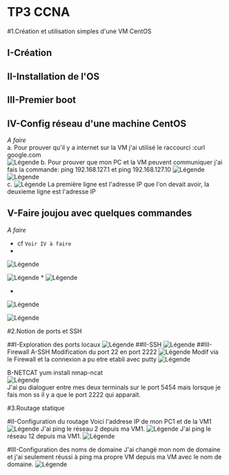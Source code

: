 # TP3 CCNA
#1.Création et utilisation simples d'une VM CentOS
## I-Création
## II-Installation de l'OS
## III-Premier boot
## IV-Config réseau d'une machine CentOS

   *A faire*  
   a. Pour prouver qu'il y a internet sur la VM j'ai utilisé le raccourci :curl google.com  
   ![Légende](IMG/IMG1.PNG)
   b. Pour prouver que mon PC et la VM peuvent communiquer j'ai fais la commande: ping 192.168.127.1 et ping 192.168.127.10
   ![Légende](IMG/IMG2.PNG)
   ![Légende](IMG/IMG3.PNG)  
   c.  ![Légende](IMG/IMG4.PNG)
   La première ligne est l'adresse IP que l'on devait avoir, la deuxieme ligne est l'adresse IP
   
## V-Faire joujou avec quelques commandes
   *A faire*  
   * cf `Voir IV à faire`  
   * 
   ![Légende](IMG/IMG4_1.PNG)
   
   ![Légende](IMG/IMG5_1.PNG)
   *
   ![Légende](IMG/IMG6.PNG)
  
   *
   ![Légende](IMG/IMG7.PNG)
   
   ![Légende](IMG/IMG8.PNG)
   
   #2.Notion de ports et SSH
   
  ##I-Exploration des ports locaux
  ![Légende](IMG/IMG9.PNG)
  ##II-SSH
  ![Légende](IMG/IMG11.PNG)
  ##III-Firewall
  A-SSH
  Modification du port 22 en port 2222
  ![Légende](IMG/IMG12.PNG)
  Modif via le Firewall et la connexion a pu etre etabli avec putty
  ![Légende](IMG/IMG13.PNG)
  
  B-NETCAT
  yum install nmap-ncat  
  ![Légende](IMG/IMG14.PNG)  
J'ai pu dialoguer entre mes deux terminals sur le port 5454 mais lorsque je fais mon ss il y a que le port 2222 qui apparait.

   #3.Routage statique
   
   #II-Configuration du routage
   Voici l'addrese IP de mon PC1 et de la VM1
   ![Légende](IMG/IMG15.PNG)
   J'ai ping le réseau 2 depuis ma VM1.
   ![Légende](IMG/IMG16.PNG)
   J'ai ping le réseau 12 depuis ma VM1.
   ![Légende](IMG/IMG17.PNG)
   
   #III-Configuration des noms de domaine
   J'ai changé mon nom de domaine et j'ai seulement réussi à ping ma propre VM depuis ma VM avec le nom de domaine.
   ![Légende](IMG/IMG18.PNG)

